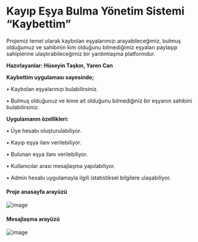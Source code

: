# Kayıp Eşya Bulma Yönetim Sistemi “Kaybettim”

Projemiz temel olarak kaybolan eşyalarımızı arayabileceğimiz, bulmuş olduğumuz ve sahibinin kim olduğunu bilmediğimiz eşyaları paylaşıp sahiplerine ulaştırabileceğimiz bir yardımlaşma platformdur.

**Hazırlayanlar: Hüseyin Taşkın, Yaren Can**

**Kaybettim uygulaması sayesinde;**

•	Kaybolan eşyalarınızı bulabilirsiniz.

•	Bulmuş olduğunuz ve kime ait olduğunu bilmediğiniz bir eşyanın sahibini bulabilirsiniz.


**Uygulamanın özellikleri:**

•	Üye hesabı oluşturulabiliyor.

•	Kayıp eşya ilanı verilebiliyor.

•	Bulunan eşya ilanı verilebiliyor.

•	Kullanıcılar arası mesajlaşma yapılabiliyor.

•	Admin hesabı uygulamayla ilgili istatistiksel bilgilere ulaşabiliyor.

#### Proje anasayfa arayüzü
![image](https://github.com/Yareeen/Kaybettim/assets/74200191/a0b45150-07c4-46eb-8edb-b85f11aba009)

#### Mesajlaşma arayüzü
![image](https://github.com/Yareeen/Kaybettim/assets/74200191/fcabe22c-9b84-41fa-9c35-3e4833d35801)

